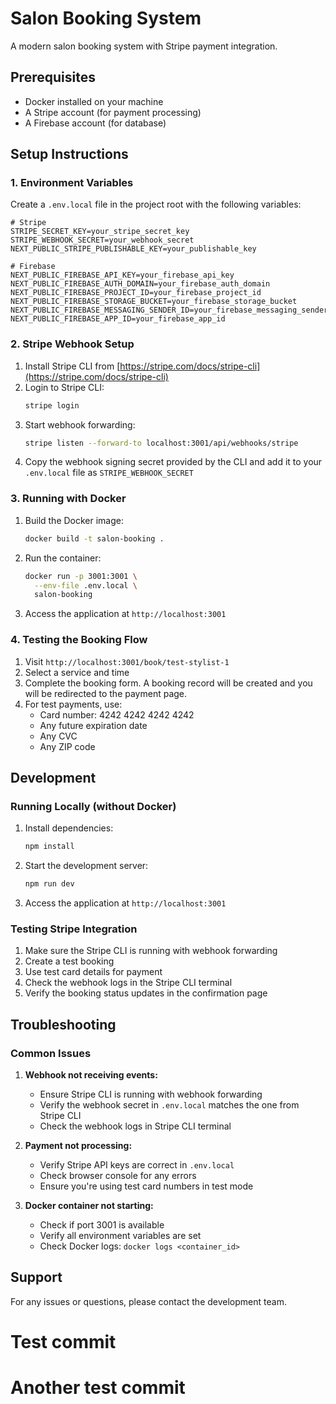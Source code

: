 # Salon Booking System

A modern salon booking system with Stripe payment integration.

## Prerequisites

- Docker installed on your machine
- A Stripe account (for payment processing)
- A Firebase account (for database)

## Setup Instructions

### 1. Environment Variables

Create a `.env.local` file in the project root with the following variables:

```env
# Stripe
STRIPE_SECRET_KEY=your_stripe_secret_key
STRIPE_WEBHOOK_SECRET=your_webhook_secret
NEXT_PUBLIC_STRIPE_PUBLISHABLE_KEY=your_publishable_key

# Firebase
NEXT_PUBLIC_FIREBASE_API_KEY=your_firebase_api_key
NEXT_PUBLIC_FIREBASE_AUTH_DOMAIN=your_firebase_auth_domain
NEXT_PUBLIC_FIREBASE_PROJECT_ID=your_firebase_project_id
NEXT_PUBLIC_FIREBASE_STORAGE_BUCKET=your_firebase_storage_bucket
NEXT_PUBLIC_FIREBASE_MESSAGING_SENDER_ID=your_firebase_messaging_sender_id
NEXT_PUBLIC_FIREBASE_APP_ID=your_firebase_app_id
```

### 2. Stripe Webhook Setup

1. Install Stripe CLI from [https://stripe.com/docs/stripe-cli](https://stripe.com/docs/stripe-cli)
2. Login to Stripe CLI:
   ```bash
   stripe login
   ```
3. Start webhook forwarding:
   ```bash
   stripe listen --forward-to localhost:3001/api/webhooks/stripe
   ```
4. Copy the webhook signing secret provided by the CLI and add it to your `.env.local` file as `STRIPE_WEBHOOK_SECRET`

### 3. Running with Docker

1. Build the Docker image:
   ```bash
   docker build -t salon-booking .
   ```

2. Run the container:
   ```bash
   docker run -p 3001:3001 \
     --env-file .env.local \
     salon-booking
   ```

3. Access the application at `http://localhost:3001`

### 4. Testing the Booking Flow

1. Visit `http://localhost:3001/book/test-stylist-1`
2. Select a service and time
3. Complete the booking form. A booking record will be created and you will be redirected to the payment page.
4. For test payments, use:
   - Card number: 4242 4242 4242 4242
   - Any future expiration date
   - Any CVC
   - Any ZIP code

## Development

### Running Locally (without Docker)

1. Install dependencies:
   ```bash
   npm install
   ```

2. Start the development server:
   ```bash
   npm run dev
   ```

3. Access the application at `http://localhost:3001`

### Testing Stripe Integration

1. Make sure the Stripe CLI is running with webhook forwarding
2. Create a test booking
3. Use test card details for payment
4. Check the webhook logs in the Stripe CLI terminal
5. Verify the booking status updates in the confirmation page

## Troubleshooting

### Common Issues

1. **Webhook not receiving events:**
   - Ensure Stripe CLI is running with webhook forwarding
   - Verify the webhook secret in `.env.local` matches the one from Stripe CLI
   - Check the webhook logs in Stripe CLI terminal

2. **Payment not processing:**
   - Verify Stripe API keys are correct in `.env.local`
   - Check browser console for any errors
   - Ensure you're using test card numbers in test mode

3. **Docker container not starting:**
   - Check if port 3001 is available
   - Verify all environment variables are set
   - Check Docker logs: `docker logs <container_id>`

## Support

For any issues or questions, please contact the development team.
# Test commit

# Another test commit
